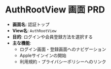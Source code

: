 # AuthRootView 画面 PRD

- **画面名**: 認証トップ
- **View名**: `AuthRootView`
- **目的**: ログインや会員登録方法を選択する
- **主な機能**:
  - ログイン画面・登録画面へのナビゲーション
  - Appleサインインの開始
  - 利用規約・プライバシーポリシーへのリンク
